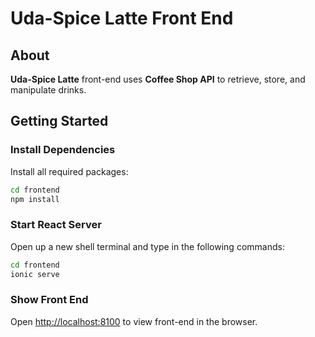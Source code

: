 # Uda-Spice Latte Front End

## About

**Uda-Spice Latte** front-end uses **Coffee Shop API** to retrieve, store, and manipulate drinks.

## Getting Started

### Install Dependencies

Install all required packages:

```bash
cd frontend
npm install
```

### Start React Server

Open up a new shell terminal and type in the following commands:

```bash
cd frontend
ionic serve
```

### Show Front End

Open [http://localhost:8100](http://localhost:8100) to view front-end in the browser.
